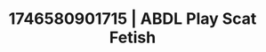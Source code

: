---
categories:
- AI-generated
- Slow burn erotica
- Deep touch
- Candlelit scenes
- E-girl erotica
- ASMR
- Bi-curious stories
- Cosplay
image: /assets/images/1746580901715.jpg
layout: post
seo:
  description: Featured content with high-quality Scat Fetish, ABDL Play. HD images
    available.
  keywords: Scat Fetish, ABDL Play
  og_image: /assets/images/1746580901715.jpg
  schema_type: VisualArtwork
tags:
- ABDL Play
- '#1746580901715'
- Scat Fetish
title: 1746580901715 | ABDL Play Scat Fetish
---